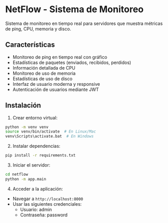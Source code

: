 # NetFlow - Sistema de Monitoreo

Sistema de monitoreo en tiempo real para servidores que muestra métricas de ping, CPU, memoria y disco.

## Características

- Monitoreo de ping en tiempo real con gráfico
- Estadísticas de paquetes (enviados, recibidos, perdidos)
- Información detallada de CPU
- Monitoreo de uso de memoria
- Estadísticas de uso de disco
- Interfaz de usuario moderna y responsive
- Autenticación de usuarios mediante JWT

## Instalación

1. Crear entorno virtual:
```bash
python -m venv venv
source venv/bin/activate  # En Linux/Mac
venv\Scripts\activate.bat  # En Windows
```

2. Instalar dependencias:
```bash
pip install -r requirements.txt
```

3. Iniciar el servidor:
```bash
cd netflow
python -m app.main
```

4. Acceder a la aplicación:
- Navegar a `http://localhost:8000`
- Usar las siguientes credenciales:
  - Usuario: admin
  - Contraseña: password
